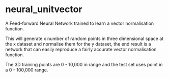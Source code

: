 # neural_unitvector
A Feed-forward Neural Network trained to learn a vector normalisation function.

This will generate x number of random points in three dimensional space at the x dataset and normalise them for the y dataset, the end result is a network that can easily reproduce a fairly accurate vector normalisation function.

The 3D training points are 0 - 10,000 in range and the test set uses point in a 0 - 100,000 range.
